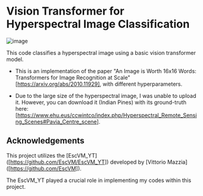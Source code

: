 # Vision Transformer for Hyperspectral Image Classification

![image](https://github.com/halizz821/DeepLearning_HSI_Classification/assets/135881986/9cb378e8-09a0-4a21-83c2-c526cf82031c)


This code classifies a hyperspectral image using a basic vision transformer model.

- This is an implementation of the paper "An Image is Worth 16x16 Words: Transformers for Image Recognition at Scale" [https://arxiv.org/abs/2010.11929], with different hyperparameters.

- Due to the large size of the hyperspectral image, I was unable to upload it. However, you can download it (Indian Pines) with its ground-truth here: [https://www.ehu.eus/ccwintco/index.php/Hyperspectral_Remote_Sensing_Scenes#Pavia_Centre_scene].


## Acknowledgements
This project utilizes the [EscVM_YT] ([https://github.com/EscVM/EscVM_YT]) developed by [Vittorio Mazzia] ([https://github.com/EscVM]).

The EscVM_YT played a crucial role in implementing my codes within this project.

